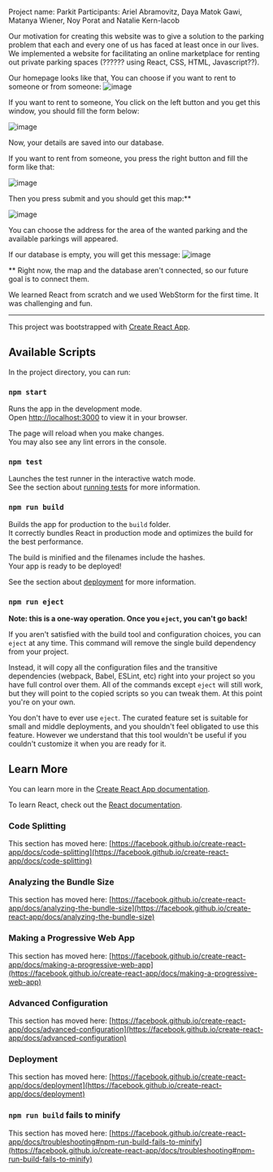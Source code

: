 Project name: Parkit
Participants: Ariel Abramovitz, Daya Matok Gawi, Matanya Wiener, Noy Porat and Natalie Kern-Iacob

Our motivation for creating this website was to give a solution to the parking problem that each and every one of us has faced at least once in our lives.
We implemented a website for facilitating an online marketplace for renting out private parking spaces (?????? using React, CSS, HTML, Javascript??).

Our homepage looks like that, You can choose if you want to rent to someone or from someone:
![image](https://user-images.githubusercontent.com/62475562/189483895-709f9d08-b3c0-4d73-af87-781e07c04c91.png)

If you want to rent to someone, You click on the left button and you get this window, you should fill the form below:

![image](https://user-images.githubusercontent.com/62475562/189484347-e1dfdf0a-5ba8-4f03-b607-4e6e85c216e8.png)

Now, your details are saved into our database.

If you want to rent from someone, you press the right button and fill the form like that:

![image](https://user-images.githubusercontent.com/62475562/189485218-0370a82f-ee5a-402a-b2ac-ccddbaabdb04.png)

Then you press submit and you should get this map:**

![image](https://user-images.githubusercontent.com/62475562/189484204-ebaaa31c-74a6-4484-9620-b73d673a69b7.png)

You can choose the address for the area of the wanted parking and the available parkings will appeared.

If our database is empty, you will get this message:
![image](https://user-images.githubusercontent.com/62475562/189484871-023891b4-5de4-4c2a-ad9e-bfd929110c4f.png)


**
Right now, the map and the database aren't connected, so our future goal is to connect them.

We learned React from scratch and we used WebStorm for the first time. It was challenging and fun.
__________________________________________________________________________________________________________

This project was bootstrapped with [Create React App](https://github.com/facebook/create-react-app).

## Available Scripts

In the project directory, you can run:

### `npm start`

Runs the app in the development mode.\
Open [http://localhost:3000](http://localhost:3000) to view it in your browser.

The page will reload when you make changes.\
You may also see any lint errors in the console.

### `npm test`

Launches the test runner in the interactive watch mode.\
See the section about [running tests](https://facebook.github.io/create-react-app/docs/running-tests) for more information.

### `npm run build`

Builds the app for production to the `build` folder.\
It correctly bundles React in production mode and optimizes the build for the best performance.

The build is minified and the filenames include the hashes.\
Your app is ready to be deployed!

See the section about [deployment](https://facebook.github.io/create-react-app/docs/deployment) for more information.

### `npm run eject`

**Note: this is a one-way operation. Once you `eject`, you can't go back!**

If you aren't satisfied with the build tool and configuration choices, you can `eject` at any time. This command will remove the single build dependency from your project.

Instead, it will copy all the configuration files and the transitive dependencies (webpack, Babel, ESLint, etc) right into your project so you have full control over them. All of the commands except `eject` will still work, but they will point to the copied scripts so you can tweak them. At this point you're on your own.

You don't have to ever use `eject`. The curated feature set is suitable for small and middle deployments, and you shouldn't feel obligated to use this feature. However we understand that this tool wouldn't be useful if you couldn't customize it when you are ready for it.

## Learn More

You can learn more in the [Create React App documentation](https://facebook.github.io/create-react-app/docs/getting-started).

To learn React, check out the [React documentation](https://reactjs.org/).

### Code Splitting

This section has moved here: [https://facebook.github.io/create-react-app/docs/code-splitting](https://facebook.github.io/create-react-app/docs/code-splitting)

### Analyzing the Bundle Size

This section has moved here: [https://facebook.github.io/create-react-app/docs/analyzing-the-bundle-size](https://facebook.github.io/create-react-app/docs/analyzing-the-bundle-size)

### Making a Progressive Web App

This section has moved here: [https://facebook.github.io/create-react-app/docs/making-a-progressive-web-app](https://facebook.github.io/create-react-app/docs/making-a-progressive-web-app)

### Advanced Configuration

This section has moved here: [https://facebook.github.io/create-react-app/docs/advanced-configuration](https://facebook.github.io/create-react-app/docs/advanced-configuration)

### Deployment

This section has moved here: [https://facebook.github.io/create-react-app/docs/deployment](https://facebook.github.io/create-react-app/docs/deployment)

### `npm run build` fails to minify

This section has moved here: [https://facebook.github.io/create-react-app/docs/troubleshooting#npm-run-build-fails-to-minify](https://facebook.github.io/create-react-app/docs/troubleshooting#npm-run-build-fails-to-minify)

